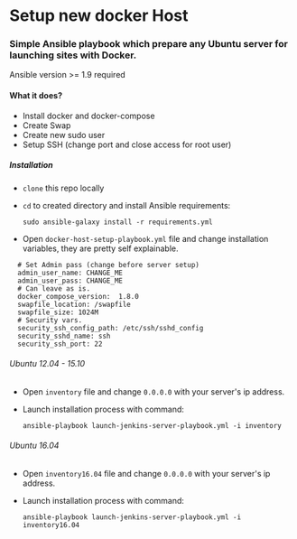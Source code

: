 # Setup new docker Host
### Simple Ansible playbook which prepare any Ubuntu server for launching sites with Docker.

Ansible version >= 1.9 required

#### What it does?
- Install docker and docker-compose
- Create Swap
- Create new sudo user
- Setup SSH (change port and close access for root user)

##### Installation
- `clone` this repo locally
- `cd` to created directory and install Ansible requirements:

  `sudo ansible-galaxy install -r requirements.yml`
  
- Open `docker-host-setup-playbook.yml` file and change installation variables, they are pretty self explainable.

~~~~
  # Set Admin pass (change before server setup)
  admin_user_name: CHANGE_ME
  admin_user_pass: CHANGE_ME
  # Can leave as is.
  docker_compose_version:  1.8.0
  swapfile_location: /swapfile
  swapfile_size: 1024M
  # Security vars.
  security_ssh_config_path: /etc/ssh/sshd_config
  security_sshd_name: ssh
  security_ssh_port: 22
~~~~

###### Ubuntu 12.04 - 15.10
- Open `inventory` file and change `0.0.0.0` with your server's ip address.
- Launch installation process with command:

  `ansible-playbook launch-jenkins-server-playbook.yml -i inventory`

###### Ubuntu 16.04
- Open `inventory16.04` file and change `0.0.0.0` with your server's ip address.
- Launch installation process with command:

    `ansible-playbook launch-jenkins-server-playbook.yml -i inventory16.04`
